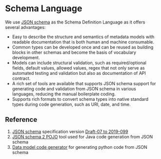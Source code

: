 # Schema Language

We use [JSON schema](https://json-schema.org/) as the Schema Definition Language as it offers several advantages:

* Easy to describe the structure and semantics of metadata models with readable documentation that is both human and machine consumable.
* Common types can be developed once and can be reused as building blocks in other schemas and become the basis of vocabulary development.
* Models can include structural validation, such as required/optional fields, default values, allowed values, regex that not only serve as automated testing and validation but also as documentation of API contract.
* A rich set of tools are available that supports JSON schema support for generating code and validation from JSON schema in various languages, reducing the manual boilerplate coding.
* Supports rich formats to convert schema types into native standard types during code generation, such as URI, date, and time.

## Reference

1. [JSON schema](https://json-schema.org/) specification version [Draft-07 to 2019-099](https://json-schema.org/draft/2019-09/release-notes.html)
2. [JSON schema 2 POJO](https://www.jsonschema2pojo.org/) tool used for Java code generation from JSON schema
3. [Data model code generator](https://github.com/koxudaxi/datamodel-code-generator) for generating python code from JSON schema

## 

